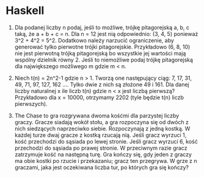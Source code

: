 # Haskell

1) Dla podanej liczby n podaj, jeśli to możliwe, trójkę pitagorejską a, b, c taką, że a + b + c = n. Dla n =
12 jest nią odpowiednio: (3, 4, 5) ponieważ 3^2 + 4^2 = 5^2. Dodatkowo należy narzucić ograniczenie,
aby generować tylko pierwotne trójki pitagorejskie. Przykładowo (6, 8, 10) nie jest pierwotną trójką
pitagorejską bo wszystkie jej wartości mają wspólny dzielnik równy 2. Jeśli to niemożliwe podaj
trójkę pitagorejską dla największego możliwego m gdzie m < n.

2) Niech t(n) = 2n^2-1 gdzie n > 1. Tworzą one następujący ciąg: 7, 17, 31, 49, 71, 97, 127, 162 …. Tylko dwie z
nich są złożone 49 i 161. Dla danej liczby naturalnej x ile liczb t(n) gdzie n < x jest liczbą pierwszą?
Przykładowo dla x = 10000, otrzymamy 2202 (tyle będzie t(n) liczb pierwszych). 

3) The Chase to gra rozgrywana dwoma kośćmi dla parzystej liczby graczy. Gracze siadają wokół stołu, a gra
rozpoczyna się od dwóch z nich siedzących naprzeciwko siebie. Rozpoczynają z jedną kostką. W każdej turze
dwaj gracze z kostką rzucają nią. Jeśli gracz wyrzuci 1, kość przechodzi do sąsiada po lewej stronie. Jeśli gracz
wyrzuci 6, kość przechodzi do sąsiada po prawej stronie. W przeciwnym razie gracz zatrzymuje kość na
następną turę. Gra kończy się, gdy jeden z graczy ma obie kostki po rzucie i przekazaniu; gracz ten przegrywa.
W grze z n graczami, jaka jest oczekiwana liczba tur, po których gra się kończy?
